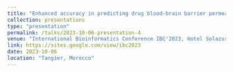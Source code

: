 ```yaml
---
title: "Enhanced accuracy in predicting drug blood-brain barrier permeability with a Machine Learning Ensemble model"
collection: presentations
type: "presentation"
permalink: /talks/2023-10-06-presentation-4
venue: "International Bioinformatics Conference IBC'2023, Hotel Solazur"
link: https://sites.google.com/view/ibc2023
date: 2023-10-06
location: "Tangier, Morocco"
---
```

